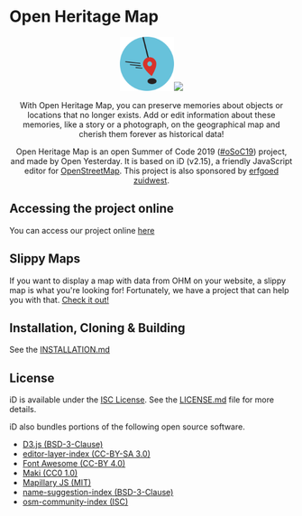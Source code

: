 <p align="center"><h1>Open Heritage Map</h1></p>

<p align="center"><img src="svg/open-yesterday-project/crest.svg" width="96"><img src="https://github.com/oSoc19/website/blob/master/img/logo/logo-osoc-color.svg" width="128"></p>

<p align="center">With Open Heritage Map, you can preserve memories about objects or locations that no longer exists. Add or edit information about these memories, like a story or a photograph, on the geographical map and cherish them forever as historical data!</p>

<p align="center">Open Heritage Map is an open Summer of Code 2019 (<a href="https://2019.summerofcode.be/" target="_blank">#oSoC19</a>) project, and made by Open Yesterday. It is based on iD (v2.15), a friendly JavaScript editor for <a href="https://www.openstreetmap.org/" target="_blank">OpenStreetMap</a>. This project is also sponsored by <a href="http://www.erfgoedzuidwest.be/" target="_blank">erfgoed zuidwest</a>.</p>

## Accessing the project online

You can access our project online <a href="http://zuidwestprojecten.be/ikxploreermee/index.html" target="_blank">here</a>

## Slippy Maps

If you want to display a map with data from OHM on your website, a slippy map is what you're looking for!
Fortunately, we have a project that can help you with that. [Check it out!](https://github.com/oSoc19/Open-Yesterday-SlippyMap)

## Installation, Cloning & Building

See the [INSTALLATION.md](INSTALLATION.md)

## License

iD is available under the [ISC License](https://opensource.org/licenses/ISC).
See the [LICENSE.md](LICENSE.md) file for more details.

iD also bundles portions of the following open source software.
* [D3.js (BSD-3-Clause)](https://github.com/d3/d3)
* [editor-layer-index (CC-BY-SA 3.0)](https://github.com/osmlab/editor-layer-index)
* [Font Awesome (CC-BY 4.0)](https://fontawesome.com/license)
* [Maki (CC0 1.0)](https://github.com/mapbox/maki)
* [Mapillary JS (MIT)](https://github.com/mapillary/mapillary-js)
* [name-suggestion-index (BSD-3-Clause)](https://github.com/osmlab/name-suggestion-index)
* [osm-community-index (ISC)](https://github.com/osmlab/osm-community-index)
